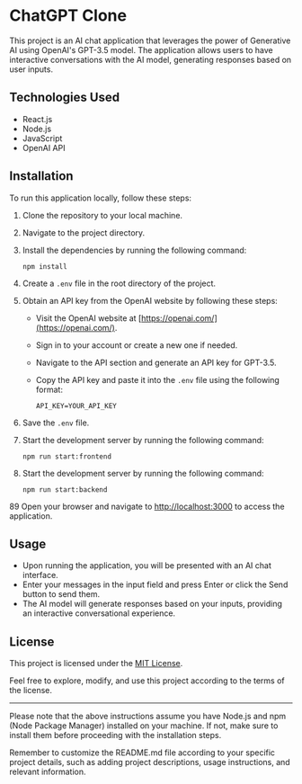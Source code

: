 # ChatGPT Clone

This project is an AI chat application that leverages the power of Generative AI using OpenAI's GPT-3.5 model. The application allows users to have interactive conversations with the AI model, generating responses based on user inputs.

## Technologies Used

- React.js
- Node.js
- JavaScript
- OpenAI API

## Installation

To run this application locally, follow these steps:

1. Clone the repository to your local machine.
2. Navigate to the project directory.
3. Install the dependencies by running the following command:

   ```shell
   npm install
   ```

4. Create a `.env` file in the root directory of the project.
5. Obtain an API key from the OpenAI website by following these steps:

   - Visit the OpenAI website at [https://openai.com/](https://openai.com/).
   - Sign in to your account or create a new one if needed.
   - Navigate to the API section and generate an API key for GPT-3.5.
   - Copy the API key and paste it into the `.env` file using the following format:

     ```
     API_KEY=YOUR_API_KEY
     ```

6. Save the `.env` file.
7. Start the development server by running the following command:

   ```shell
   npm run start:frontend
   ```

8. Start the development server by running the following command:

   ```shell
   npm run start:backend
   ```

89 Open your browser and navigate to [http://localhost:3000](http://localhost:3000) to access the application.

## Usage

- Upon running the application, you will be presented with an AI chat interface.
- Enter your messages in the input field and press Enter or click the Send button to send them.
- The AI model will generate responses based on your inputs, providing an interactive conversational experience.

## License

This project is licensed under the [MIT License](LICENSE).

Feel free to explore, modify, and use this project according to the terms of the license.

---

Please note that the above instructions assume you have Node.js and npm (Node Package Manager) installed on your machine. If not, make sure to install them before proceeding with the installation steps.

Remember to customize the README.md file according to your specific project details, such as adding project descriptions, usage instructions, and relevant information.
